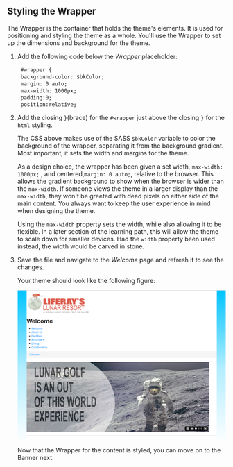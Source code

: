 ## Styling the Wrapper

The Wrapper is the container that holds the theme's elements. It is used for
positioning and styling the theme as a whole. You'll use the Wrapper to set up
the dimensions and background for the theme.
    
1. Add the following code below the *Wrapper* placeholder:

        #wrapper {
        background-color: $bkColor;
        margin: 0 auto;
        max-width: 1000px;
        padding:0;
        position:relative;
    
2. Add the closing `}`(brace) for the `#wrapper` just above the closing `}` 
   for the `html` styling.
   
    The CSS above makes use of the SASS `$bkColor` variable to color the
    background of the wrapper, separating it from the background gradient. Most 
    important, it sets the width and margins for the theme.     
    
    As a design choice, the wrapper has been given a set width,
    `max-width: 1000px;` , and centered,`margin: 0 auto;`, relative to the 
    browser. This allows the gradient background to show when the browser is 
    wider than the `max-width`. If someone views the theme in a larger display 
    than the `max-width`, they won't be greeted with dead pixels on either side 
    of the main content. You always want to keep the user experience in mind 
    when designing the theme.
    
    Using the `max-width` property sets the width, while also allowing it to be 
    flexible. In a later section of the learning path, this will allow the theme 
    to scale down for smaller devices. Had the `width` property been used 
    instead, the width would be carved in stone.
   
3. Save the file and navigate to the *Welcome* page and refresh it to see the 
   changes.
    
    Your theme should look like the following figure:
    
    ![Figure 1: The theme is starting to take shape.](../../images/css-wrapper.png)
    
    Now that the Wrapper for the content is styled, you can move on to the
    Banner next.